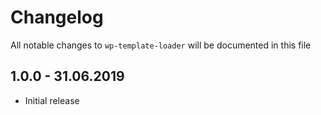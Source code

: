 # Changelog

All notable changes to `wp-template-loader` will be documented in this file

## 1.0.0 - 31.06.2019

-   Initial release
